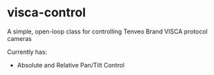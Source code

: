 # visca-control
A simple, open-loop class for controlling Tenveo Brand VISCA protocol cameras

Currently has:
* Absolute and Relative Pan/Tilt Control
